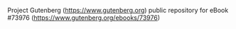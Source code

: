 Project Gutenberg (https://www.gutenberg.org) public repository for eBook #73976 (https://www.gutenberg.org/ebooks/73976)
